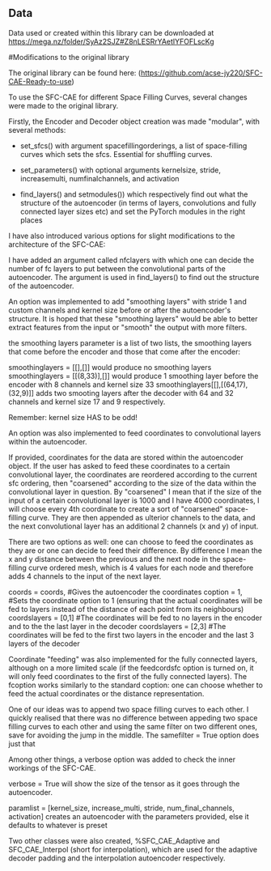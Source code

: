 ## Data

Data used or created within this library can be downloaded at
https://mega.nz/folder/SyAz2SJZ#Z8nLESRrYAetIYFOFLscKg

#Modifications to the original library

The original library can be found here: (https://github.com/acse-jy220/SFC-CAE-Ready-to-use)

To use the SFC-CAE for different Space Filling Curves, several changes were made to the original library.

Firstly, the Encoder and Decoder object creation was made "modular", with several methods: 

- set_sfcs() with argument spacefillingorderings, a list of space-filling curves which sets the sfcs. Essential for shuffling curves.

- set_parameters() with optional arguments kernelsize, stride, increasemulti, numfinalchannels, and activation 

- find_layers() and setmodules()) which respectively find out what the structure of the autoencoder (in terms of layers, convolutions and fully connected layer sizes etc) and set the PyTorch modules in the right places

I have also introduced various options for slight modifications to the architecture of the SFC-CAE:

I have added an argument called nfclayers with which one can decide the number of fc layers to put between the convolutional parts of the autoencoder.
The argument is used in find_layers() to find out the structure of the autoencoder.

An option was implemented to add "smoothing layers" with stride 1 and custom channels and kernel size before or after the autoencoder's structure.
It is hoped that these "smoothing layers" would be able to better extract features from the input or "smooth" the output with more filters.

the smoothing layers parameter is a list of two lists, the smoothing layers that come before the encoder and those that come after the encoder:

smoothinglayers = [[],[]] would produce no smoothing layers
smoothinglayers = [[(8,33)],[]] would produce 1 smoothing layer before the encoder with 8 channels and kernel size 33
smoothinglayers[[],[(64,17),(32,9)]] adds two smooting layers after the decoder with 64 and 32 channels and kernel size 17 and 9 respectively.

Remember: kernel size HAS to be odd!

An option was also implemented to feed coordinates to convolutional layers within the autoencoder.

If provided, coordinates for the data are stored within the autoencoder object.
If the user has asked to feed these coordinates to a certain convolutional layer, the coordinates are reordered according to the current sfc ordering, then "coarsened" according to the size of the data within the convolutional layer in question.
By "coarsened" I mean that if the size of the input of a certain convolutional layer is 1000 and I have 4000 coordinates, I will choose every 4th coordinate to create a sort of "coarsened" space-filling curve.
They are then appended as ulterior channels to the data, and the next convolutional layer has an additional 2 channels (x and y) of input.

There are two options as well: one can choose to feed the coordinates as they are or one can decide to feed their difference. By difference I mean the x and y distance between the previous and the next node in the space-filling curve ordered mesh, which is 4 values for each node and therefore adds 4 channels to the input of the next layer.

coords = coords, 		#Gives the autoencoder the coordinates
coption = 1,     		#Sets the coordinate option to 1 (ensuring that the actual coordinates will be fed to layers instead of the distance of each point from its neighbours)
coordslayers = [0,1]	#The coordinates will be fed to no layers in the encoder and to the the last layer in the decoder
coordslayers = [2,3]    #The coordinates will be fed to the first two layers in the encoder and the last 3 layers of the decoder

Coordinate "feeding" was also implemented for the fully connected layers, although on a more limited scale (if the feedcordsfc option is turned on, it will only feed coordinates to the first of the fully connected layers).
The fcoption works similarly to the standard coption: one can choose whether to feed the actual coordinates or the distance representation.

One of our ideas was to append two space filling curves to each other. I quickly realised that there was no difference between appeding two space filling curves to each other and using the same filter on two different ones, save for avoiding the jump in the middle.
The samefilter = True option does just that

Among other things, a verbose option was added to check the inner workings of the SFC-CAE.

verbose = True will show the size of the tensor as it goes through the autoencoder.

paramlist = [kernel_size, increase_multi, stride, num_final_channels, activation] creates an autoencoder with the parameters provided, else it defaults to whatever is preset

Two other classes were also created, %SFC_CAE_Adaptive and SFC_CAE_Interpol (short for interpolation), which are used for the adaptive decoder padding and the interpolation autoencoder respectively.
